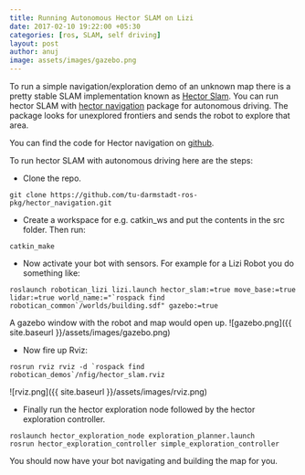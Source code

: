 ```yaml
---
title: Running Autonomous Hector SLAM on Lizi
date: 2017-02-10 19:22:00 +05:30
categories: [ros, SLAM, self driving]
layout: post
author: anuj
image: assets/images/gazebo.png
---
```


To run a simple navigation/exploration demo of an unknown map there is a pretty stable SLAM implementation known as [Hector Slam](http://wiki.ros.org/hector_slam). You can run hector SLAM with [hector navigation](http://wiki.ros.org/hector_navigation) package for autonomous driving. The package looks for unexplored frontiers and sends the robot to explore that area.

You can find the code for Hector navigation on [github](https://github.com/tu-darmstadt-ros-pkg/hector_navigation).

To run hector SLAM with autonomous driving here are the steps:

* Clone the repo.
  
```
git clone https://github.com/tu-darmstadt-ros-pkg/hector_navigation.git
```

* Create a workspace for e.g. catkin_ws and put the contents in the src folder. Then run:  

```
catkin_make
```

* Now activate your bot with sensors. For example for a Lizi Robot you do something like:

```
roslaunch robotican_lizi lizi.launch hector_slam:=true move_base:=true lidar:=true world_name:="`rospack find robotican_common`/worlds/building.sdf" gazebo:=true
```

A gazebo window with the robot and map would open up.
![gazebo.png]({{ site.baseurl }}/assets/images/gazebo.png)

* Now fire up Rviz:

```
rosrun rviz rviz -d `rospack find robotican_demos`/nfig/hector_slam.rviz
```

![rviz.png]({{ site.baseurl }}/assets/images/rviz.png)

* Finally run the hector exploration node followed by the hector exploration controller.

```
roslaunch hector_exploration_node exploration_planner.launch
rosrun hector_exploration_controller simple_exploration_controller
```

You should now have your bot navigating and building the map for you.
